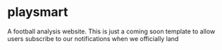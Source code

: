 # playsmart
A football analysis website. This is just a coming soon template to allow users subscribe to our notifications when we officially land
